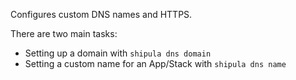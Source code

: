Configures custom DNS names and HTTPS.

There are two main tasks:

* Setting up a domain with `shipula dns domain`
* Setting a custom name for an App/Stack with `shipula dns name`
